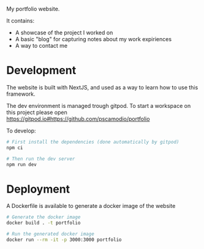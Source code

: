 My portfolio website.

It contains:
* A showcase of the project I worked on
* A basic "blog" for capturing notes about my work expiriences
* A way to contact me

# Development
The website is built with NextJS, and used as a way to learn how to use this framework.

The dev environment is managed trough gitpod. To start a workspace on this project please open
https://gitpod.io#https://github.com/pscamodio/portfolio

To develop:

```bash
# First install the dependencies (done automatically by gitpod)
npm ci

# Then run the dev server
npm run dev
```

# Deployment
A Dockerfile is available to generate a docker image of the website

```bash
# Generate the docker image
docker build . -t portfolio

# Run the generated docker image
docker run --rm -it -p 3000:3000 portfolio
```
